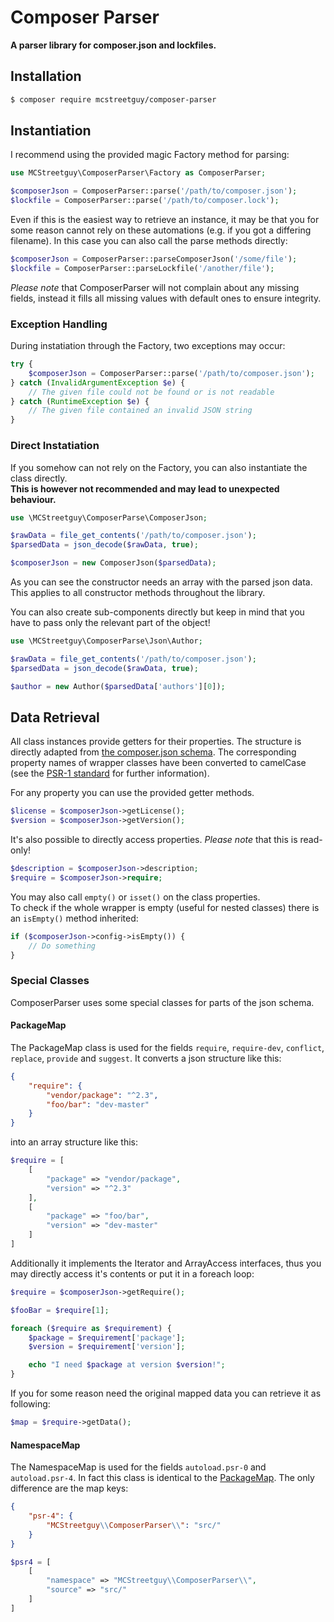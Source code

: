 # Composer Parser
**A parser library for composer.json and lockfiles.**

## Installation

``` bash
$ composer require mcstreetguy/composer-parser
```

## Instantiation
I recommend using the provided magic Factory method for parsing:

``` php
use MCStreetguy\ComposerParser\Factory as ComposerParser;

$composerJson = ComposerParser::parse('/path/to/composer.json');
$lockfile = ComposerParser::parse('/path/to/composer.lock');
```

Even if this is the easiest way to retrieve an instance, it may be that you
for some reason cannot rely on these automations (e.g. if you got a differing filename).
In this case you can also call the parse methods directly:

``` php
$composerJson = ComposerParser::parseComposerJson('/some/file');
$lockfile = ComposerParser::parseLockfile('/another/file');
```

_Please note_ that ComposerParser will not complain about any missing fields, instead
it fills all missing values with default ones to ensure integrity.    

### Exception Handling
During instatiation through the Factory, two exceptions may occur:

``` php
try {
    $composerJson = ComposerParser::parse('/path/to/composer.json');
} catch (InvalidArgumentException $e) {
    // The given file could not be found or is not readable
} catch (RuntimeException $e) {
    // The given file contained an invalid JSON string
}
```

### Direct Instatiation
If you somehow can not rely on the Factory, you can also instantiate the class directly.   
**This is however not recommended and may lead to unexpected behaviour.**

``` php
use \MCStreetguy\ComposerParse\ComposerJson;

$rawData = file_get_contents('/path/to/composer.json');
$parsedData = json_decode($rawData, true);

$composerJson = new ComposerJson($parsedData);
```

As you can see the constructor needs an array with the parsed json data.
This applies to all constructor methods throughout the library.

You can also create sub-components directly but keep in mind that you have
to pass only the relevant part of the object!

``` php
use \MCStreetguy\ComposerParse\Json\Author;

$rawData = file_get_contents('/path/to/composer.json');
$parsedData = json_decode($rawData, true);

$author = new Author($parsedData['authors'][0]);
```

## Data Retrieval
All class instances provide getters for their properties.
The structure is directly adapted from [the composer.json schema](https://getcomposer.org/doc/04-schema.md).
The corresponding property names of wrapper classes have been converted to camelCase (see the [PSR-1 standard](https://www.php-fig.org/psr/psr-1/#4-class-constants-properties-and-method) for further information).

For any property you can use the provided getter methods.

``` php
$license = $composerJson->getLicense();
$version = $composerJson->getVersion();
```

It's also possible to directly access properties. _Please note_ that this is read-only!

``` php
$description = $composerJson->description;
$require = $composerJson->require;
```

You may also call `empty()` or `isset()` on the class properties.    
To check if the whole wrapper is empty (useful for nested classes) there is an `isEmpty()` method inherited:

``` php
if ($composerJson->config->isEmpty()) {
    // Do something
}
```

### Special Classes
ComposerParser uses some special classes for parts of the json schema.

#### PackageMap
The PackageMap class is used for the fields `require`, `require-dev`, `conflict`, `replace`, `provide` and `suggest`.
It converts a json structure like this:

``` json
{
    "require": {
        "vendor/package": "^2.3",
        "foo/bar": "dev-master"
    }
}
```

into an array structure like this:

``` php
$require = [
    [
        "package" => "vendor/package",
        "version" => "^2.3"
    ],
    [
        "package" => "foo/bar",
        "version" => "dev-master"
    ]
]
```

Additionally it implements the Iterator and ArrayAccess interfaces, thus you may directly access it's contents or put it in a foreach loop:

``` php
$require = $composerJson->getRequire();

$fooBar = $require[1];

foreach ($require as $requirement) {
    $package = $requirement['package'];
    $version = $requirement['version'];

    echo "I need $package at version $version!";
}
```

If you for some reason need the original mapped data you can retrieve it as following:

``` php
$map = $require->getData();
```

#### NamespaceMap
The NamespaceMap is used for the fields `autoload.psr-0` and `autoload.psr-4`.
In fact this class is identical to the [PackageMap](#package-map). The only difference are the map keys:

``` json
{
    "psr-4": {
        "MCStreetguy\\ComposerParser\\": "src/"
    }
}
```

``` php
$psr4 = [
    [
        "namespace" => "MCStreetguy\\ComposerParser\\",
        "source" => "src/"
    ]
]
```